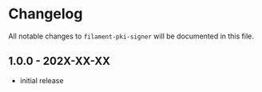 # Changelog

All notable changes to `filament-pki-signer` will be documented in this file.

## 1.0.0 - 202X-XX-XX

- initial release
